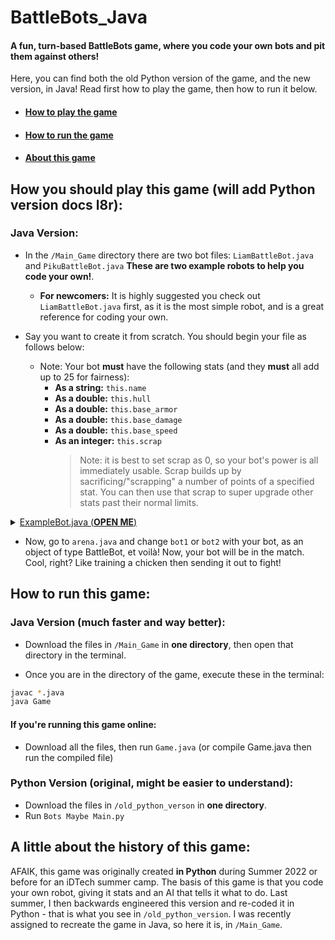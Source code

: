 # BattleBots_Java
#### A fun, turn-based BattleBots game, where you code your own bots and pit them against others!
Here, you can find both the old Python version of the game, and the new version, in Java!
Read first how to play the game, then how to run it below.
- #### [How to play the game](#how-you-should-play-this-game-will-add-python-version-docs-l8r)
- #### [How to run the game](#how-to-run-this-game)
- #### [About this game](#a-little-about-the-history-of-this-game)
## How you should play this game (will add Python version docs l8r):
### Java Version:
- In the `/Main_Game` directory there are two bot files: `LiamBattleBot.java` and `PikuBattleBot.java` **These are two example robots to help you code your own!**.
    - **For newcomers:** It is highly suggested you check out `LiamBattleBot.java` first, as it is the most simple robot, and is a great reference for coding your own.
 
- Say you want to create it from scratch. You should begin your file as follows below:
    -  Note: Your bot **must** have the following stats (and they **must** all add up to 25 for fairness):
        - **As a string:** `this.name`
        - **As a double:** `this.hull`
        - **As a double:** `this.base_armor`
        - **As a double:** `this.base_damage`
        - **As a double:** `this.base_speed`
        - **As an integer:** `this.scrap`
          > Note: it is best to set scrap as 0, so your bot's power is all immediately usable. Scrap builds up by sacrificing/"scrapping" a number of points of a specified stat. You can then use that scrap to super upgrade other stats past their normal limits.

<details>
<summary><ins>ExampleBot.java (<strong>OPEN ME</strong>)</ins></summary>

```java
class ExampleBot extends BattleBot
{
    // The class constructor, where you define your bot's name and stats, along with extra variables and parameters that are unique to your bot.
    public BotXYZ()
    {
        this.name = "Example";
        this.hull = 5.0 * (HullValue);
        this.base_armor = 19.0;
        this.base_damage = 1.0;
        this.base_speed = 1.0;
        this.scrap = 0;
    }
    // The function where you code what the bot does. This must be titled take_turn.
    public void take_turn(BattleBot enemy)
    {
        // In this example, 'BotXYZ' uses RNG(random number generation) to decide what to do. However, the fun of it is that it's all up to you!
        // NOTE: Your bot is only able to do one move at a time. As such, program your bot in such a way that if you
        // plan to do a combo of moves, there is a placeholder variable so that it knows how far it is in the sequence, as the combo will be split into multiple turns.
        int rand = (int) (Math.random() * 100 + 1);
        if(rand < 26)
        {
            this.upgrade_hull();
        }
        else if(rand < 51)
        {
            this.attack(enemy);
        }
        else if(rand < 76)
        {
            this.upgrade_damage();
        }
        else if(rand < 101)
        {
            this.upgrade_speed();
        }
    }

  }
```
</details>

 - Now, go to `arena.java` and change `bot1` or `bot2` with your bot, as an object of type BattleBot, et voilà! Now, your bot will be in the match. Cool, right? Like training a chicken then sending it out to fight!

## How to run this game:
### Java Version (much faster and way better):
- Download the files in `/Main_Game` in **one directory**, then open that directory in the terminal.

- Once you are in the directory of the game, execute these in the terminal:
```zsh
javac *.java
java Game
```
#### If you're running this game online:
- Download all the files, then run `Game.java` (or compile Game.java then run the compiled file)
### Python Version (original, might be easier to understand):
 - Download the files in `/old_python_verson` in **one directory**.
 - Run `Bots Maybe Main.py`

## A little about the history of this game:
AFAIK, this game was originally created **in Python** during Summer 2022 or before for an iDTech summer camp.
The basis of this game is that you code your own robot, giving it stats and an AI that tells it what to do.
Last summer, I then backwards engineered this version and re-coded it in Python - that is what you see in `/old_python_version`.
I was recently assigned to recreate the game in Java, so here it is, in `/Main_Game`.
